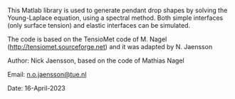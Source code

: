 This Matlab library is used to generate pendant drop shapes by solving the 
Young-Laplace equation, using a spectral method. Both simple interfaces 
(only surface tension) and elastic interfaces can be simulated.

The code is based on the TensioMet code of M. Nagel 
(http://tensiomet.sourceforge.net) and it was adapted by N. Jaensson

Author: Nick Jaensson, based on the code of Mathias Nagel

Email: n.o.jaensson@tue.nl

Date: 16-April-2023
